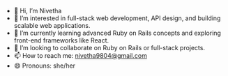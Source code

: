 - 👋 Hi, I’m Nivetha
- 👀 I’m interested in full-stack web development, API design, and building scalable web applications.
- 🌱 I’m currently learning advanced Ruby on Rails concepts and exploring front-end frameworks like React.
- 💞️ I’m looking to collaborate on Ruby on Rails or full-stack projects.
- 📫 How to reach me: nivetha9804@gmail.com
- 😄 Pronouns: she/her
